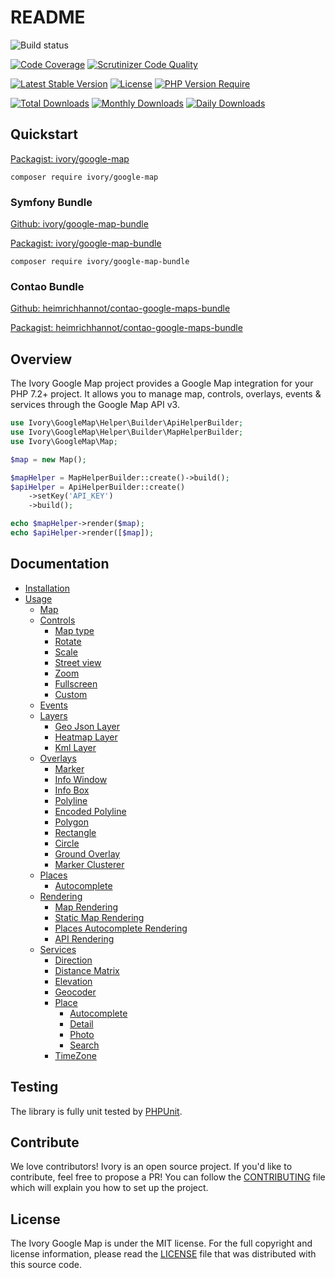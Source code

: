 # README

![Build status](https://github.com/bresam/ivory-google-map/actions/workflows/build.yml/badge.svg)

[![Code Coverage](https://scrutinizer-ci.com/g/bresam/ivory-google-map/badges/coverage.png?b=master)](https://scrutinizer-ci.com/g/bresam/ivory-google-map/?branch=master)
[![Scrutinizer Code Quality](https://scrutinizer-ci.com/g/bresam/ivory-google-map/badges/quality-score.png?b=master)](https://scrutinizer-ci.com/g/bresam/ivory-google-map/?branch=master)

[![Latest Stable Version](http://poser.pugx.org/ivory/google-map/v)](https://packagist.org/packages/ivory/google-map)
[![License](http://poser.pugx.org/ivory/google-map/license)](https://packagist.org/packages/ivory/google-map)
[![PHP Version Require](http://poser.pugx.org/ivory/google-map/require/php)](https://packagist.org/packages/ivory/google-map)

[![Total Downloads](http://poser.pugx.org/ivory/google-map/downloads)](https://packagist.org/packages/ivory/google-map)
[![Monthly Downloads](http://poser.pugx.org/ivory/google-map/d/monthly)](https://packagist.org/packages/ivory/google-map)
[![Daily Downloads](http://poser.pugx.org/ivory/google-map/d/daily)](https://packagist.org/packages/ivory/google-map)


## Quickstart
[Packagist: ivory/google-map](https://packagist.org/packages/ivory/google-map)

```composer require ivory/google-map``` 

### Symfony Bundle
[Github: ivory/google-map-bundle](https://github.com/bresam/ivory-google-map-bundle)

[Packagist: ivory/google-map-bundle](https://packagist.org/packages/ivory/google-map-bundle)

```composer require ivory/google-map-bundle``` 

### Contao Bundle

[Github: heimrichhannot/contao-google-maps-bundle](https://github.com/heimrichhannot/contao-google-maps-bundle)

[Packagist: heimrichhannot/contao-google-maps-bundle](https://packagist.org/packages/heimrichhannot/contao-google-maps-bundle)


## Overview

The Ivory Google Map project provides a Google Map integration for your PHP 7.2+ project. 
It allows you to manage map, controls, overlays, events & services through the Google Map API v3.

``` php
use Ivory\GoogleMap\Helper\Builder\ApiHelperBuilder;
use Ivory\GoogleMap\Helper\Builder\MapHelperBuilder;
use Ivory\GoogleMap\Map;

$map = new Map();

$mapHelper = MapHelperBuilder::create()->build();
$apiHelper = ApiHelperBuilder::create()
    ->setKey('API_KEY')
    ->build();

echo $mapHelper->render($map);
echo $apiHelper->render([$map]);
```

## Documentation

   - [Installation](/docs/installation.md)
   - [Usage](/docs/usage.md)
      - [Map](/docs/map.md)
      - [Controls](/docs/control/index.md)
         - [Map type](/docs/control/map_type.md)
         - [Rotate](/docs/control/rotate.md)
         - [Scale](/docs/control/scale.md)
         - [Street view](/docs/control/street_view.md)
         - [Zoom](/docs/control/zoom.md)
         - [Fullscreen](/docs/control/fullscreen.md)
         - [Custom](/docs/control/custom.md)
      - [Events](/docs/event.md)
      - [Layers](/docs/layer/index.md)
         - [Geo Json Layer](/docs/layer/geo_json_layer.md)
         - [Heatmap Layer](/docs/layer/heatmap_layer.md)
         - [Kml Layer](/docs/layer/kml_layer.md)
      - [Overlays](/docs/overlay/index.md)
         - [Marker](/docs/overlay/marker.md)
         - [Info Window](/docs/overlay/info_window.md)
         - [Info Box](/docs/overlay/info_box.md)
         - [Polyline](/docs/overlay/polyline.md)
         - [Encoded Polyline](/docs/overlay/encoded_polyline.md)
         - [Polygon](/docs/overlay/polygon.md)
         - [Rectangle](/docs/overlay/rectangle.md)
         - [Circle](/docs/overlay/circle.md)
         - [Ground Overlay](/docs/overlay/ground_overlay.md)
         - [Marker Clusterer](/docs/overlay/marker_clusterer.md)
      - [Places](/docs/place/index.md)
         - [Autocomplete](/docs/place/autocomplete.md)
      - [Rendering](/docs/helper/index.md)
         - [Map Rendering](/docs/helper/map.md)
         - [Static Map Rendering](/docs/helper/static_map.md)
         - [Places Autocomplete Rendering](/docs/helper/place_autocomplete.md)
         - [API Rendering](/docs/helper/api.md)
      - [Services](/docs/service/index.md)
         - [Direction](/docs/service/direction/direction.md)
         - [Distance Matrix](/docs/service/distance_matrix/distance_matrix.md)
         - [Elevation](/docs/service/elevation/elevation.md)
         - [Geocoder](/docs/service/geocoder/geocoder.md)
         - [Place](/docs/service/place/index.md)
            - [Autocomplete](/docs/service/place/autocomplete/place_autocomplete.md)
            - [Detail](/docs/service/place/detail/place_detail.md)
            - [Photo](/docs/service/place/photo/place_photo.md)
            - [Search](/docs/service/place/search/place_search.md)
         - [TimeZone](/docs/service/timezone/timezone.md)

## Testing

The library is fully unit tested by [PHPUnit](http://www.phpunit.de/).

## Contribute

We love contributors! Ivory is an open source project. If you'd like to contribute, feel free to propose a PR! You
can follow the [CONTRIBUTING](https://github.com/bresam/ivory-google-map/blob/master/.github/CONTRIBUTING.md) file which will explain you how to set up the project.

## License

The Ivory Google Map is under the MIT license. For the full copyright and license information, please read the
[LICENSE](/LICENSE) file that was distributed with this source code.
